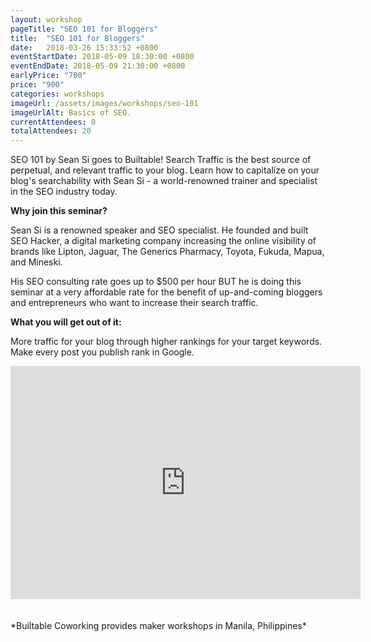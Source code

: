```yaml
---
layout: workshop
pageTitle: "SEO 101 for Bloggers"
title:  "SEO 101 for Bloggers"
date:   2018-03-26 15:33:52 +0800
eventStartDate: 2018-05-09 18:30:00 +0800
eventEndDate: 2018-05-09 21:30:00 +0800
earlyPrice: "700"
price: "900"
categories: workshops
imageUrl: /assets/images/workshops/seo-101
imageUrlAlt: Basics of SEO.
currentAttendees: 0
totalAttendees: 20
---
```



SEO 101 by Sean Si goes to Builtable! Search Traffic is the best source of perpetual, and relevant traffic to your blog. Learn how to capitalize on your blog's searchability with Sean Si - a world-renowned trainer and specialist in the SEO industry today.

**Why join this seminar?**

Sean Si is a renowned speaker and SEO specialist. He founded and built SEO Hacker, a digital marketing company increasing the online visibility of brands like Lipton, Jaguar, The Generics Pharmacy, Toyota, Fukuda, Mapua, and Mineski.

His SEO consulting rate goes up to $500 per hour BUT he is doing this seminar at a very affordable rate for the benefit of up-and-coming bloggers and entrepreneurs who want to increase their search traffic.

**What you will get out of it:**

More traffic for your blog through higher rankings for your target keywords.
Make every post you publish rank in Google.


<iframe src="https://www.facebook.com/plugins/video.php?href=https%3A%2F%2Fwww.facebook.com%2Fspkpho%2Fvideos%2F516982338676055%2F&show_text=0&width=560" width="560" height="373" style="border:none;overflow:hidden" scrolling="no" frameborder="0" allowTransparency="true" allowFullScreen="true"></iframe>

<br>
<br>
<br>
*Builtable Coworking provides maker workshops in Manila, Philippines* 